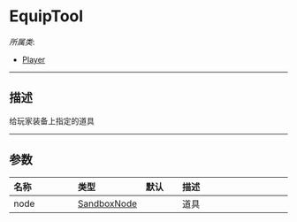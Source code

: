 # EquipTool

*所属类*:
* [Player](/Api/Classes/GamePlay/Player.md)
------------------------------------------------------------------------------------------
## 描述

给玩家装备上指定的道具

------------------------------------------------------------------------------------------
## 参数

|<div style="width:100px">名称</div>|<div style="width:100px">类型</div>|<div style="width:50px">默认</div>|<div style="width:350px">描述</div>|
|:---|:---|:---|:---|
|node|[SandboxNode](/Api/Classes/Base/SandboxNode.md)||道具|
